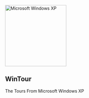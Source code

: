<img src="https://pngimg.com/uploads/windows_logos/windows_logos_PNG44.png" width = 200 title="Microsoft Windows XP">

## WinTour
The Tours From Microsoft Windows XP
